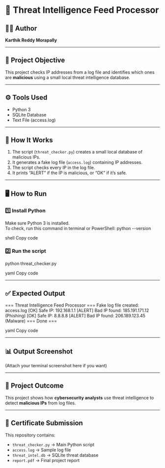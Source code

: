 # 🧠 Threat Intelligence Feed Processor

## 👨‍💻 Author
**Karthik Reddy Morapally**

---

## 📘 Project Objective
This project checks IP addresses from a log file and identifies which ones are **malicious** using a small local threat intelligence database.

---

## ⚙️ Tools Used
- Python 3  
- SQLite Database  
- Text File (access.log)

---

## 🧩 How It Works
1. The script (`threat_checker.py`) creates a small local database of malicious IPs.  
2. It generates a fake log file (`access.log`) containing IP addresses.  
3. The script checks every IP in the log file.  
4. It prints “ALERT” if the IP is malicious, or “OK” if it’s safe.

---

## 🖥️ How to Run
### 1️⃣ Install Python
Make sure Python 3 is installed.  
To check, run this command in terminal or PowerShell:
python --version

shell
Copy code

### 2️⃣ Run the script
python threat_checker.py

yaml
Copy code

---

## ✅ Expected Output
=== Threat Intelligence Feed Processor ===
Fake log file created: access.log
[OK] Safe IP: 192.168.1.1
[ALERT] Bad IP found: 185.191.171.12 (Phishing)
[OK] Safe IP: 8.8.8.8
[ALERT] Bad IP found: 206.189.123.45 (Malware)
=== Done ===

yaml
Copy code

---

## 📊 Output Screenshot
(Attach your terminal screenshot here if you want)

---

## 🏁 Project Outcome
This project shows how **cybersecurity analysts** use threat intelligence to detect **malicious IPs** from log files.

---

## 🪪 Certificate Submission
This repository contains:
- `threat_checker.py` → Main Python script  
- `access.log` → Sample log file  
- `threat_intel.db` → SQLite threat database  
- `report.pdf` → Final project report
